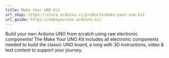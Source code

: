 ```yaml
---
title: Make Your UNO Kit
url_shop: https://store.arduino.cc/products/make-your-uno-kit
url_guide: https://makeyouruno.arduino.cc/
---
```


Build your own Arduino UNO from scratch using raw electronic components! The Make Your UNO Kit includes all electronic components needed to build the classic UNO board, a long with 3D instructions, video & text content to support your journey.